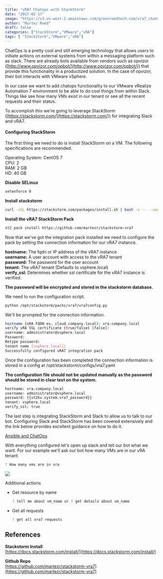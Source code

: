 ```yaml
---
title: "vRA7 Chatops with StackStorm"
date: "2017-02-17"
image: "https://s3.us-west-2.amazonaws.com/greenreedtech.com/vra7_chatops_with_stackstorm/vRA7_Chatops_With_StackStorm_1.png"
author: "Martez Reed"
draft: false
categories: ["StackStorm","VMware","vRA"]
tags: [ "StackStorm","VMware","vRA"]
---
```


ChatOps is a pretty cool and still emerging technology that allows users to initiate actions on external systems from within a messaging platform such as slack. There are already bots available from vendors such as opvizor ([http://www.opvizor.com/opbot/](http://www.opvizor.com/opbot/)) that provide this functionality in a productized solution. In the case of opvizor, their bot interacts with VMware vSphere.

In our case we want to add chatops functionality to our VMware vRealize Automation 7 environment to be able to do cool things from within Slack. Things like see how many VMs exist in our tenant or see all the recent requests and their status.

To accomplish this we're going to leverage StackStorm ([https://stackstorm.com/](https://stackstorm.com/)) for integrating Slack and vRA7.

#### Configuring StackStorm

The first thing we need to do is install StackStorm on a VM. The following specifications are recommended.

Operating System: CentOS 7  
CPU: 2  
RAM: 2 GB  
HD: 40 GB

**Disable SELinux**

```bash
setenforce 0  
```

**Install stackstorm**

```bash
curl -sSL https://stackstorm.com/packages/install.sh | bash -s -- --user=st2admin --password=Ch@ngeMe  
```

**Install the vRA7 StackStorm Pack**

```bash
st2 pack install https://github.com/martezr/stackstorm-vra7  
```

Now that we've got the integration pack installed we need to configure the pack by setting the connection information for our vRA7 instance.

**hostname:** The fqdn or IP address of the vRA7 instance  
**username:** A user account with access to the vRA7 tenant  
**password:** The password for the user account  
**tenant:** The vRA7 tenant (Defaults to vsphere.local)  
**verify_ssl:** Determines whether ssl certificate for the vRA7 instance is verified.

**The password will be encrypted and stored in the stackstorm database.**

We need to run the configuration script.

```bash
python /opt/stackstorm/packs/vra7/vra7config.py  
```

We'll be prompted for the connection information.

```bash
hostname (vRA FQDN ex. cloud.company.local): vra.company.local  
verify vRA SSL certificate (true/false) [false]:  
username: administrator@vsphere.local  
Password:  
Retype password:  
tenant name [vsphere.local]:  
Successfully configured vRA7 integration pack  
```

Once the configuration has been completed the connection information is stored in a config at /opt/stackstorm/configs/vra7.yaml

**The configuration file should not be updated manually as the password should be stored in clear text on the system.**

```bash
hostname: vra.company.local  
username: administrator@vsphere.local  
password: {{st2kv.system.vra7_password}}  
tenant: vsphere.local  
verify_ssl: true  
```

The last step is integrating StackStorm and Slack to allow us to talk to our bot. Configuring Slack and StackStorm has been covered extensively and the link below provides excellent guidance on how to do it.

[Ansible and ChatOps](https://stackstorm.com/2015/06/24/ansible-chatops-get-started-%f0%9f%9a%80/)

With everything configured let's open up slack and tell our bot what we want. For our example we'll ask our bot how many VMs are in our vRA tenant.

```bash
! How many vms are in vra
```

![](https://s3.us-west-2.amazonaws.com/greenreedtech.com/vra7_chatops_with_stackstorm/vRA7_Chatops_With_StackStorm_1.png)

Additional actions

- Get resource by name
    ```bash
    ! tell me about vm_name or ! get details about vm_name
    ```
- Get all requests
    ```bash
    ! get all vra7 requests
    ```

## References

**Stackstorm Install**  
[https://docs.stackstorm.com/install/](https://docs.stackstorm.com/install/)

**Github Repo**  
[https://github.com/martezr/stackstorm-vra7](https://github.com/martezr/stackstorm-vra7)
